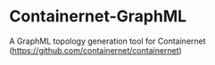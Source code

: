# Containernet-GraphML
A GraphML topology generation tool for Containernet (https://github.com/containernet/containernet)
